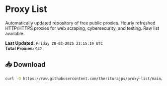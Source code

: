 # Proxy List

Automatically updated repository of free public proxies. Hourly refreshed HTTP/HTTPS proxies for web scraping, cybersecurity, and testing. Raw list available.

**Last Updated:** `Friday 28-03-2025 23:15:19 UTC`  
**Total Proxies:** `942`

## 📥 Download
```bash
curl -O https://raw.githubusercontent.com/theriturajps/proxy-list/main/proxies.txt
